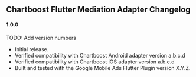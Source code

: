 ## Chartboost Flutter Mediation Adapter Changelog

#### 1.0.0

TODO: Add version numbers
* Initial release.
* Verified compatibility with Chartboost Android adapter version a.b.c.d
* Verified compatibility with Chartboost iOS adapter version a.b.c.d
* Built and tested with the Google Mobile Ads Flutter Plugin version X.Y.Z.
